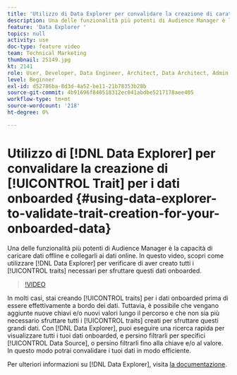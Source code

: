 ```yaml
---
title: 'Utilizzo di Data Explorer per convalidare la creazione di caratteristiche per i dati onboarded '
description: Una delle funzionalità più potenti di Audience Manager è la capacità di caricare dati offline e collegarli ai dati online. In questo video, scopri come utilizzare Data Explorer per verificare di aver creato tutte le caratteristiche necessarie per sfruttare questi dati onboarded.
feature: 'Data Explorer '
topics: null
activity: use
doc-type: feature video
team: Technical Marketing
thumbnail: 25149.jpg
kt: 2141
role: User, Developer, Data Engineer, Architect, Data Architect, Admin, Leader
level: Beginner
exl-id: d52786ba-8d3d-4a52-be11-21b78353b28b
source-git-commit: 4b91696f840518312ec041abdbe5217178aee405
workflow-type: tm+mt
source-wordcount: '218'
ht-degree: 0%

---
```


# Utilizzo di [!DNL Data Explorer] per convalidare la creazione di [!UICONTROL Trait] per i dati onboarded {#using-data-explorer-to-validate-trait-creation-for-your-onboarded-data}

Una delle funzionalità più potenti di Audience Manager è la capacità di caricare dati offline e collegarli ai dati online. In questo video, scopri come utilizzare [!DNL Data Explorer] per verificare di aver creato tutti i [!UICONTROL traits] necessari per sfruttare questi dati onboarded.

>[!VIDEO](https://video.tv.adobe.com/v/25149/?quality=12)

In molti casi, stai creando [!UICONTROL traits] per i dati onboarded prima di essere effettivamente a bordo dei dati. Tuttavia, è possibile che vengano aggiunte nuove chiavi e/o nuovi valori lungo il percorso e che non sia più necessario sfruttare tutti i [!UICONTROL traits] creati per sfruttare questi grandi dati. Con [!DNL Data Explorer], puoi eseguire una ricerca rapida per visualizzare tutti i tuoi dati onboarded, e persino filtrarli per specifici [!UICONTROL Data Source], o persino filtrarli fino alla chiave e/o al valore. In questo modo potrai convalidare i tuoi dati in modo efficiente.

Per ulteriori informazioni su [!DNL Data Explorer], visita [la documentazione](https://experiencecloud.adobe.com/resources/help/en_US/aam/data-explorer.html).

